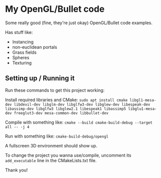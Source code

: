 # My OpenGL/Bullet code

Some really good (fine, they're just okay) OpenGL/Bullet code examples.

Has stuff like:
 - Instancing
 - non-euclidean portals
 - Grass fields
 - Spheres
 - Texturing

## Setting up / Running it
Run these commands to get this project working:

Install required libraries and CMake:
```sudo apt install cmake libgl1-mesa-dev libdevil-dev libglm-dev libglfw3-dev libglew-dev libespeak-dev libassimp-dev libglfw3 libglew2.1 libespeak1 libassimp5 libglu1-mesa-dev freeglut3-dev mesa-common-dev libbullet-dev```

Compile with something like:
```cmake --build cmake-build-debug --target all -- -j 4```

Run with something like:
```cmake-build-debug/opengl```

A fullscreen 3D environment should show up.

To change the project you wanna use/compile, uncomment its ```add_executable``` line in the CMakeLists.txt file.

Thank you!
